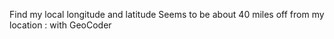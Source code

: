 Find my local longitude and latitude
Seems to be about 40 miles off from my location : with GeoCoder
